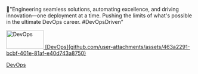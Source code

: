 🚀"Engineering seamless solutions, automating excellence, and driving innovation—one deployment at a time. Pushing the limits of what's possible in the ultimate DevOps career. #DevOpsDriven"

<a href="https://abelketema.com/">
  <img src="https://github.com/user-attachments/assets/796643bc-2a54-449b-ba17-ffef71b8a2c6" alt="DevOps" width="100" height="50"> [DevOps](github.com/user-attachments/assets/463a2291-bcbf-401e-81af-e40d743a8750)
</a>

[DevOps](github.com/user-attachments/assets/463a2291-bcbf-401e-81af-e40d743a8750)


